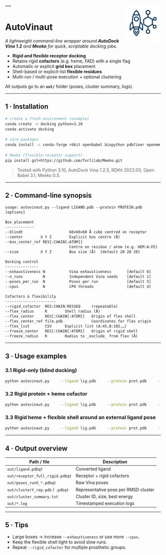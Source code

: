 """<img src="logo_autovinaut.png" alt="AutoVinaut logo" align="right" width="120"/>
# AutoVinaut

_A lightweight command-line wrapper around **AutoDock Vina 1.2** and **Meeko** for quick, scriptable docking jobs._

* **Rigid and flexible receptor docking**
* Retains rigid **cofactors** (e.g. heme, FAD) with a single flag
* Automatic or explicit **grid box** placement
* Shell-based or explicit-list **flexible residues**
* Multi-run / multi-pose execution + optional clustering

All outputs go to an **`out/`** folder (poses, cluster summary, logs).

---

## 1 · Installation

```bash
# create a fresh environment (example)
conda create -n docking python=3.10
conda activate docking

# core packages
conda install -c conda-forge rdkit openbabel biopython pdbfixer openmm vina scipy

# Meeko (flexible-receptor support)
pip install git+https://github.com/forlilab/Meeko.git
```

> Tested with Python 3.10, AutoDock Vina 1.2.5, RDKit 2023.03, Open Babel 3.1, Meeko 0.5.

---

## 2 · Command-line synopsis

```text
usage: autovinaut.py --ligand LIGAND.pdb --protein PROTEIN.pdb [options]

Box placement
-------------
--blindt                     60×60×60 Å cube centred on receptor
--center        X Y Z        Explicit box centre (Å)
--box_center_ref RES[:CHAIN[:ATOM]]
                             Centre on residue / atom (e.g. HEM:A:FE)
--size          X Y Z        Box size (Å)  [default 20 20 20]

Docking control
---------------
--exhaustiveness N           Vina exhaustiveness       [default 8]
--n_runs         N           Independent Vina seeds    [default 1]
--poses_per_run  N           Poses per run             [default 5]
--cpus           N           CPU threads               [default 4]

Cofactors & flexibility
-----------------------
--rigid_cofactor  RES:CHAIN:RESSEQ     (repeatable)
--flex_radius     R        Shell radius (Å)
--flex_center     RES[:CHAIN[:ATOM]]   Origin of flex shell
--flex_center_ref file.pdb             Coordinates for flex origin
--flex_list       CSV      Explicit list (A:45,B:102,…)
--freeze_center   RES[:CHAIN[:ATOM]]   Origin of rigid shell
--freeze_radius   R        Radius to _exclude_ from flex (Å)
```

---

## 3 · Usage examples

### 3.1 Rigid-only (blind docking)

```bash
python autovinaut.py     --ligand lig.pdb     --protein prot.pdb     --blindt     --exhaustiveness 8 --cpus 8
```

### 3.2 Rigid protein **+ heme cofactor**

```bash
python autovinaut.py     --ligand lig.pdb     --protein prot.pdb     --rigid_cofactor HEM:A:999     --box_center_ref HEM:A:FE     --size 22 22 22     --n_runs 3 --poses_per_run 10
```

### 3.3 Rigid heme **+ flexible shell** around an external ligand pose

```bash
python autovinaut.py     --ligand lig.pdb     --protein prot.pdb     --rigid_cofactor HEM:A:999     --box_center_ref HEM:A:FE     --flex_radius 6     --flex_center LIG     --flex_center_ref pose.pdb     --freeze_center HEM:A:FE     --freeze_radius 2.5     --exhaustiveness 12 --n_runs 5
```

---

## 4 · Output overview

| Path / file                               | Description                                   |
|-------------------------------------------|-----------------------------------------------|
| `out/ligand.pdbqt`                        | Converted ligand                              |
| `out/receptor_full_rigid.pdbqt`           | Receptor + rigid cofactors                    |
| `out/poses_runX_*.pdbqt`                  | Raw Vina poses                                |
| `out/clusterY_rep.pdb` / `.pdbqt`         | Representative pose per RMSD cluster          |
| `out/cluster_summary.txt`                 | Cluster ID, size, best energy                 |
| `out/*.log`                               | Timestamped execution logs                    |

---

## 5 · Tips

* Large boxes → increase `--exhaustiveness` or use more `--cpus`.
* Keep the flexible shell tight to avoid slow runs.
* Repeat `--rigid_cofactor` for multiple prosthetic groups.

